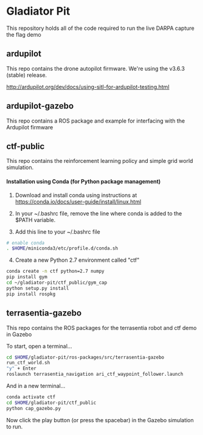 # Gladiator Pit
This repository holds all of the code required to run the live DARPA capture the flag demo

## ardupilot
This repo contains the drone autopilot firmware. We're using the v3.6.3 (stable) release.


http://ardupilot.org/dev/docs/using-sitl-for-ardupilot-testing.html



## ardupilot-gazebo
This repo contains a ROS package and example for interfacing with the Ardupilot firmware

## ctf-public
This repo contains the reinforcement learning policy and simple grid world simulation.

#### Installation using Conda (for Python package management)
1. Download and install conda using instructions at https://conda.io/docs/user-guide/install/linux.html

2. In your ~/.bashrc file, remove the line where conda is added to the $PATH variable.

3. Add this line to your ~/.bashrc file
```sh
# enable conda
. $HOME/miniconda3/etc/profile.d/conda.sh
```

4. Create a new Python 2.7 environment called "ctf"
```sh
conda create -n ctf python=2.7 numpy
pip install gym
cd ~/gladiator-pit/ctf_public/gym_cap
python setup.py install
pip install rospkg
```

## terrasentia-gazebo
This repo contains the ROS packages for the terrasentia robot and ctf demo in Gazebo

To start, open a terminal...
```sh
cd $HOME/gladiator-pit/ros-packages/src/terrasentia-gazebo
run_ctf_world.sh
"y" + Enter
roslaunch terrasentia_navigation ari_ctf_waypoint_follower.launch
```

And in a new terminal...
```sh
conda activate ctf
cd $HOME/gladiator-pit/ctf_public
python cap_gazebo.py
```
Now click the play button (or press the spacebar) in the Gazebo simulation to run.
